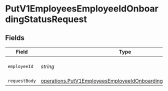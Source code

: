 # PutV1EmployeesEmployeeIdOnboardingStatusRequest


## Fields

| Field                                                                                                                                                   | Type                                                                                                                                                    | Required                                                                                                                                                | Description                                                                                                                                             |
| ------------------------------------------------------------------------------------------------------------------------------------------------------- | ------------------------------------------------------------------------------------------------------------------------------------------------------- | ------------------------------------------------------------------------------------------------------------------------------------------------------- | ------------------------------------------------------------------------------------------------------------------------------------------------------- |
| `employeeId`                                                                                                                                            | *string*                                                                                                                                                | :heavy_check_mark:                                                                                                                                      | The UUID of the employee                                                                                                                                |
| `requestBody`                                                                                                                                           | [operations.PutV1EmployeesEmployeeIdOnboardingStatusRequestBody](../../../sdk/models/operations/putv1employeesemployeeidonboardingstatusrequestbody.md) | :heavy_minus_sign:                                                                                                                                      | N/A                                                                                                                                                     |
